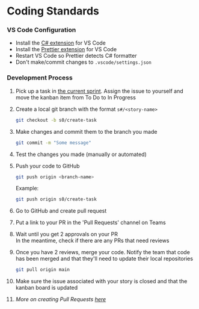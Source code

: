 # Coding Standards

### VS Code Configuration

- Install the [C# extension](https://marketplace.visualstudio.com/items?itemName=ms-dotnettools.csharp) for VS Code
- Install the [Prettier extension](https://marketplace.visualstudio.com/items?itemName=esbenp.prettier-vscode) for VS Code
- Restart VS Code so Prettier detects C# formatter
- Don't make/commit changes to `.vscode/settings.json`

### Development Process

1. Pick up a task in [the current sprint](https://github.com/orgs/CIS-3760-Team-25/projects). Assign the issue to yourself and move the kanban item from To Do to In Progress

2. Create a local git branch with the format `s#/<story-name>`

   ```bash
   git checkout -b s0/create-task
   ```

3. Make changes and commit them to the branch you made

   ```bash
   git commit -m "Some message"
   ```

4. Test the changes you made (manually or automated)

5. Push your code to GitHub

   ```bash
   git push origin <branch-name>
   ```

   Example:

   ```bash
   git push origin s0/create-task
   ```

6. Go to GitHub and create pull request

7. Put a link to your PR in the 'Pull Requests' channel on Teams

8. Wait until you get 2 approvals on your PR \
   In the meantime, check if there are any PRs that need reviews

9. Once you have 2 reviews, merge your code. Notify the team that code has been merged and that they'll need to update their local repositories

   ```bash
   git pull origin main
   ```

10. Make sure the issue associated with your story is closed and that the kanban board is updated

11. _More on creating Pull Requests [here](https://docs.github.com/en/github/collaborating-with-pull-requests/proposing-changes-to-your-work-with-pull-requests/creating-a-pull-request)_
